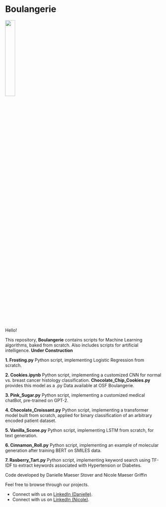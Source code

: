# Boulangerie

<img src="https://user-images.githubusercontent.com/122175565/211167463-26e5dff8-a55d-4af6-8617-7e90895c0db3.jpg" width=25% height=25%>

Hello!

This repository, **Boulangerie** contains scripts for Machine Learning algorithms, baked from scratch. Also includes scripts for artificial intelligence. 
**Under Construction**

**1. Frosting.py** Python script, implementing Logistic Regression from scratch.

**2. Cookies.ipynb** Python script, implementing a customized CNN for normal vs. breast cancer histology classification. **Chocolate_Chip_Cookies.py** provides this model as a .py Data available at OSF Boulangerie.

**3. Pink_Sugar.py** Python script, implementing a customized medical chatBot, pre-trained on GPT-2.

**4. Chocolate_Croissant.py** Python script, implementing a transformer model built from scratch, applied for binary classification of an arbitrary encoded patient dataset.

**5. Vanilla_Scone.py** Python script, implementing LSTM from scratch, for text generation.

**6. Cinnamon_Roll.py** Python script, implementing an example of molecular generation after training BERT on SMILES data.

**7. Rasberry_Tart.py** Python script, implementing keyword search using TF-IDF to extract keywords associated with Hypertension or Diabetes.

Code developed by Danielle Maeser Stover and Nicole Maeser Griffin

Feel free to browse through our projects. 
* Connect with us on [LinkedIn (Danielle)](https://www.linkedin.com/in/danielle-stover-ph-d-2388aa1b5/).
* Connect with us on [LinkedIn (Nicole)](https://www.linkedin.com/in/nicole-maeser-388b661a4/).















